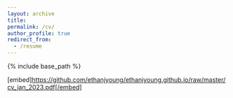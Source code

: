 ```yaml
---
layout: archive
title:
permalink: /cv/
author_profile: true
redirect_from:
  - /resume
---
```


{% include base_path %}

[embed]https://github.com/ethanjyoung/ethanjyoung.github.io/raw/master/cv_jan_2023.pdf[/embed]
